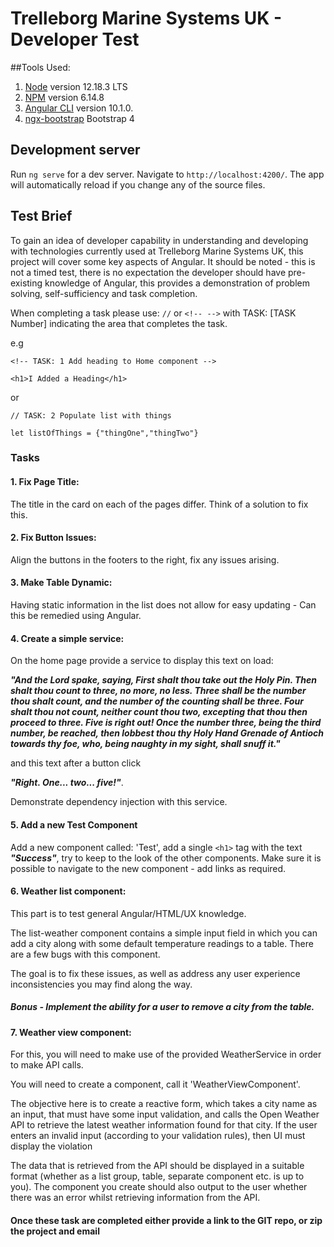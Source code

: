 # Trelleborg Marine Systems UK - Developer Test

##Tools Used:

1. [Node](https://nodejs.org/dist/v12.18.3/node-v12.18.3-x64.msi) version 12.18.3 LTS
2. [NPM](https://www.npmjs.com/get-npm) version 6.14.8
3. [Angular CLI](https://github.com/angular/angular-cli) version 10.1.0.
4. [ngx-bootstrap](https://valor-software.com/ngx-bootstrap/#/documentation#getting-started) Bootstrap 4

## Development server

Run `ng serve` for a dev server. Navigate to `http://localhost:4200/`. The app will automatically reload if you change any of the source files.

## Test Brief

To gain an idea of developer capability in understanding and developing with technologies currently used at Trelleborg Marine Systems UK, this project will cover 
some key aspects of Angular. It should be noted - this is not a timed test, there is no expectation the developer should have pre-existing knowledge of Angular, 
this provides a demonstration of problem solving, self-sufficiency and task completion.

When completing a task please use: `//` or `<!-- -->` with TASK: [TASK Number] indicating the area that completes the task.  

e.g

`<!-- TASK: 1 Add heading to Home component -->`

`<h1>I Added a Heading</h1>`

or 

`// TASK: 2 Populate list with things`

`let listOfThings = {"thingOne","thingTwo"}`

### Tasks


#### 1. Fix Page Title:

The title in the card on each of the pages differ. Think of a solution to fix this.

#### 2. Fix Button Issues:

Align the buttons in the footers to the right, fix any issues arising.

#### 3. Make Table Dynamic:

Having static information in the list does not allow for easy updating - Can this be remedied using Angular.

#### 4. Create a simple service:
    
On the home page provide a service to display this text on load:
 
___"And the Lord spake, saying, First shalt thou take out the Holy Pin. 
Then shalt thou count to three, no more, no less. Three shall be the number thou shalt count,
and the number of the counting shall be three. Four shalt thou not count, neither count thou two,
excepting that thou then proceed to three. Five is right out! Once the number three,
being the third number, be reached, then lobbest thou thy Holy Hand Grenade of Antioch towards thy foe,
who, being naughty in my sight, shall snuff it."___

 and this text after a button click 

___"Right. One... two... five!"___.

Demonstrate dependency injection with this service.

#### 5. Add a new Test Component
    
Add a new component called: 'Test', add a single `<h1>` tag with the text ___"Success"___, try to keep to the look of the other components.
Make sure it is possible to navigate to the new component - add links as required.

#### 6. Weather list component:

This part is to test general Angular/HTML/UX knowledge.

The list-weather component contains a simple input field in which you can add a city along with some default temperature readings to a table.
There are a few bugs with this component. 

The goal is to fix these issues, as well as address any user experience inconsistencies you may find along the way.
       
##### Bonus - Implement the ability for a user to remove a city from the table.

#### 7. Weather view component:

For this, you will need to make use of the provided WeatherService in order to make API calls.

You will need to create a component, call it 'WeatherViewComponent'.

The objective here is to create a reactive form, which takes a city name as an input, that must have some input validation,
and calls the Open Weather API to retrieve the latest weather information found for that city. 
If the user enters an invalid input (according to your validation rules), then UI must display the violation

The data that is retrieved from the API should be displayed in a suitable format (whether as a list group, table, separate component etc. is up to you).
The component you create should also output to the user whether there was an error whilst retrieving information from the API.

#### Once these task are completed either provide a link to the GIT repo, or zip the project and email





